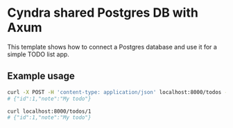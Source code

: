 # Cyndra shared Postgres DB with Axum

This template shows how to connect a Postgres database and use it for a simple TODO list app.

## Example usage

```bash
curl -X POST -H 'content-type: application/json' localhost:8000/todos --data '{"note":"My todo"}'
# {"id":1,"note":"My todo"}

curl localhost:8000/todos/1
# {"id":1,"note":"My todo"}
```
